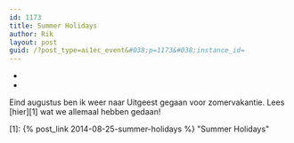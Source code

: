 ```yaml
---
id: 1173
title: Summer Holidays
author: Rik
layout: post
guid: /?post_type=ai1ec_event&#038;p=1173&#038;instance_id=
---
```

-
-
Eind augustus ben ik weer naar Uitgeest gegaan voor zomervakantie. Lees [hier][1] wat we allemaal hebben gedaan!

 [1]: {% post_link 2014-08-25-summer-holidays %} "Summer Holidays"